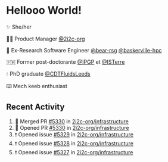 # Hellooo World!

✨ She/her

👩‍💻 Product Manager [@2i2c-org](https://2i2c.org/)

🐻 Ex-Research Software Engineer [@bear-rsg](https://github.com/bear-rsg) [@baskerville-hpc](https://github.com/baskerville-hpc) 

🇫🇷 Former post-doctorante [@IPGP](https://github.com/IPGP) et [@ISTerre](https://www.isterre.fr/) 

💧 PhD graduate [@CDTFluidsLeeds](https://fluid-dynamics.leeds.ac.uk/) 

⌨️ Mech keeb enthusiast 

## Recent Activity 

<!--START_SECTION:activity-->
1. 🎉 Merged PR [#5330](https://github.com/2i2c-org/infrastructure/pull/5330) in [2i2c-org/infrastructure](https://github.com/2i2c-org/infrastructure)
2. 💪 Opened PR [#5330](https://github.com/2i2c-org/infrastructure/pull/5330) in [2i2c-org/infrastructure](https://github.com/2i2c-org/infrastructure)
3. ❗ Opened issue [#5329](https://github.com/2i2c-org/infrastructure/issues/5329) in [2i2c-org/infrastructure](https://github.com/2i2c-org/infrastructure)
4. ❗ Opened issue [#5328](https://github.com/2i2c-org/infrastructure/issues/5328) in [2i2c-org/infrastructure](https://github.com/2i2c-org/infrastructure)
5. ❗ Opened issue [#5327](https://github.com/2i2c-org/infrastructure/issues/5327) in [2i2c-org/infrastructure](https://github.com/2i2c-org/infrastructure)
<!--END_SECTION:activity-->
